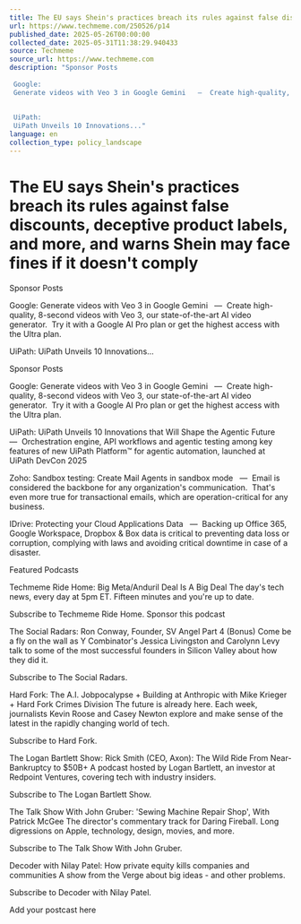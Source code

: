 ```yaml
---
title: The EU says Shein's practices breach its rules against false discounts, deceptive product labels, and more, and warns Shein may face fines if it doesn't comply
url: https://www.techmeme.com/250526/p14
published_date: 2025-05-26T00:00:00
collected_date: 2025-05-31T11:38:29.940433
source: Techmeme
source_url: https://www.techmeme.com
description: "Sponsor Posts 
 
 Google: 
 Generate videos with Veo 3 in Google Gemini   —  Create high-quality, 8-second videos with Veo 3, our state-of-the-art AI video generator.  Try it with a Google AI Pro plan or get the highest access with the Ultra plan. 
 
 
 UiPath: 
 UiPath Unveils 10 Innovations..."
language: en
collection_type: policy_landscape
---
```


# The EU says Shein's practices breach its rules against false discounts, deceptive product labels, and more, and warns Shein may face fines if it doesn't comply

Sponsor Posts 
 
 Google: 
 Generate videos with Veo 3 in Google Gemini   —  Create high-quality, 8-second videos with Veo 3, our state-of-the-art AI video generator.  Try it with a Google AI Pro plan or get the highest access with the Ultra plan. 
 
 
 UiPath: 
 UiPath Unveils 10 Innovations...

Sponsor Posts 
 
 Google: 
 Generate videos with Veo 3 in Google Gemini   —  Create high-quality, 8-second videos with Veo 3, our state-of-the-art AI video generator.  Try it with a Google AI Pro plan or get the highest access with the Ultra plan.

UiPath: 
 UiPath Unveils 10 Innovations that Will Shape the Agentic Future   —  Orchestration engine, API workflows and agentic testing among key features of new UiPath Platform™ for agentic automation, launched at UiPath DevCon 2025

Zoho: 
 Sandbox testing: Create Mail Agents in sandbox mode   —  Email is considered the backbone for any organization's communication.  That's even more true for transactional emails, which are operation-critical for any business.

IDrive: 
 Protecting your Cloud Applications Data   —  Backing up Office 365, Google Workspace, Dropbox &amp; Box data is critical to preventing data loss or corruption, complying with laws and avoiding critical downtime in case of a disaster.

Featured Podcasts 
 
 Techmeme Ride Home: 
 Big Meta/Anduril Deal Is A Big Deal The day's tech news, every day at 5pm ET. Fifteen minutes and you're up to date. 
 
Subscribe to Techmeme Ride Home.
 Sponsor this podcast

The Social Radars: 
 Ron Conway, Founder, SV Angel Part 4 (Bonus) Come be a fly on the wall as Y Combinator's Jessica Livingston and Carolynn Levy talk to some of the most successful founders in Silicon Valley about how they did it. 
 
Subscribe to The Social Radars.

Hard Fork: 
 The A.I. Jobpocalypse + Building at Anthropic with Mike Krieger + Hard Fork Crimes Division The future is already here. Each week, journalists Kevin Roose and Casey Newton explore and make sense of the latest in the rapidly changing world of tech. 
 
Subscribe to Hard Fork.

The Logan Bartlett Show: 
 Rick Smith (CEO, Axon): The Wild Ride From Near-Bankruptcy to $50B+ A podcast hosted by Logan Bartlett, an investor at Redpoint Ventures, covering tech with industry insiders. 
 
Subscribe to The Logan Bartlett Show.

The Talk Show With John Gruber: 
 'Sewing Machine Repair Shop', With Patrick McGee The director's commentary track for Daring Fireball. Long digressions on Apple, technology, design, movies, and more. 
 
Subscribe to The Talk Show With John Gruber.

Decoder with Nilay Patel: 
 How private equity kills companies and communities A show from the Verge about big ideas - and other problems. 
 
Subscribe to Decoder with Nilay Patel.

Add your postcast here